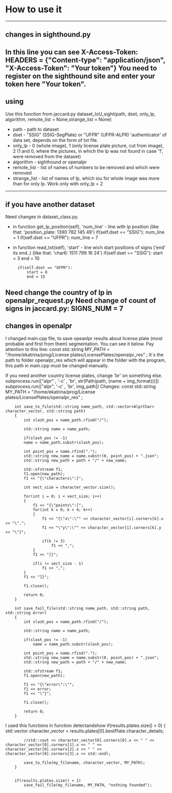 # How to use it #
---
## changes in sighthound.py ##
In this line you can see X-Access-Token:
		HEADERS = {"Content-type": "application/json", "X-Access-Token": "Your token"}
You need to register on the sighthound site and enter your token here "Your token".
---
## using ##
Use this function from jaccard.py
		dataset_IoU_sight(path, dset, only_lp, algorithm, remote_list = None,strange_list = None)
* path - path to dataset
* dset - "SSIG" (SSIG-SegPlate) or "UFPR" (UFPR-ALPR) 'authenticator' of data set, depends on the form of txt file.
* only_lp - 0 (whole image), 1 (only license plate picture, cut from image), 2 (1 and 0, where the pictures, in which the lp was not found in case '1', were removed from the dataset)
* algorithm - sighthound or openalpr
* remote_list - list of names of numbers to be removed and which were removed
* strange_list - list of names of lp, which iou for whole image was more than for only lp. Work only with only_lp = 2
---
## if you have another dataset ##
Need changes in dataset_class.py.
* in function get_lp_position(self), 'num_line' - line with lp position (like that: 'position_plate: 1390 782 145 49') 
		if(self.dset == "SSIG"):
			num_line = 1
		if(self.dset == "UFPR"):
			num_line = 7
* in function read_txt(self), 'start' - line wich start positions of signs ('end' its end..) (like that: 'char6: 1511 799 16 24')
		if(self.dset == "SSIG"):
			start = 3
			end = 10
		
		if(self.dset == "UFPR"):
			start = 8
			end = 15
Need change the country of lp in openalpr_request.py
Need change of count of signs in jaccard.py:
		SIGNS_NUM = 7
---
## changes in openalpr ##
I changed main.cpp file, to save opeanlpr results about license plate (most probable and first from them) segmentation. You can see it below.
Pay attention to this line:
		const std::string MY_PATH = "/home/ekatrina/prog/License plates/LicensePlates/openalpr_res" ;
It`s the path to folder openalpr_res which will appear in the folder with the program, this path in main.cpp must be changed manually.

If you need another country license plates, change 'br' on something else. 
		subprocess.run(["alpr" , '-c' , 'br', str(Path(path, (name + img_format)))])
		subprocess.run(["alpr", '-c' , 'br', img_path])
Changes:
		const std::string MY_PATH = "/home/ekatrina/prog/License plates/LicensePlates/openalpr_res" ;

		int save_to_file(std::string name_path, std::vector<AlprChar> character_vector, std::string path)
		{
			int slash_pos = name_path.rfind("/");
	
			std::string name = name_path;
	
			if(slash_pos != -1)
			name = name_path.substr(slash_pos);
		
			int point_pos = name.rfind(".");
			std::string new_name = name.substr(0, point_pos) + ".json";
			std::string new_path = path + "/" + new_name;
	
			std::ofstream f1;	
			f1.open(new_path);
			f1 << "{\"characters\":[";
	
			int vect_size = character_vector.size();
	
			for(int i = 0; i < vect_size; i++)
			{
				f1 << "{\"points\":[";
				for(int k = 0; k < 4; k++)
				{
					f1 << "{\"x\":\"" << character_vector[i].corners[k].x << "\",";
					f1 << "\"y\":\"" << character_vector[i].corners[k].y << "\"}";
				
					if(k != 3)
						f1 << ",";
				}
				f1 << "]}";
		
				if(i != vect_size - 1)
					f1 << ",";
			}
			f1 << "]}";
	
			f1.close();
	
			return 0;
		}

		int save_fail_file(std::string name_path, std::string path, std::string error)
		{
			int slash_pos = name_path.rfind("/");
	
			std::string name = name_path;
	
			if(slash_pos != -1)
				name = name_path.substr(slash_pos);
		
			int point_pos = name.rfind(".");
			std::string new_name = name.substr(0, point_pos) + ".json";
			std::string new_path = path + "/" + new_name;
		
			std::ofstream f1;	
			f1.open(new_path);
	
			f1 << "{\"error\":\"";
			f1 << error;
			f1 << "\"}";
	
			f1.close();
	
			return 0;
		}
I used this functions in function detectandshow
		if(results.plates.size() > 0)
		{
			std::vector<AlprChar> character_vector = results.plates[0].bestPlate.character_details;
      
			//std::cout << character_vector[0].corners[0].x << " " << character_vector[0].corners[1].x << " " << character_vector[0].corners[2].x << " " << character_vector[0].corners[3].x << std::endl;
              
			save_to_file(my_filename, character_vector, MY_PATH);
		}
	
  
		if(results.plates.size() < 1)
			save_fail_file(my_filename, MY_PATH, "nothing founded");
